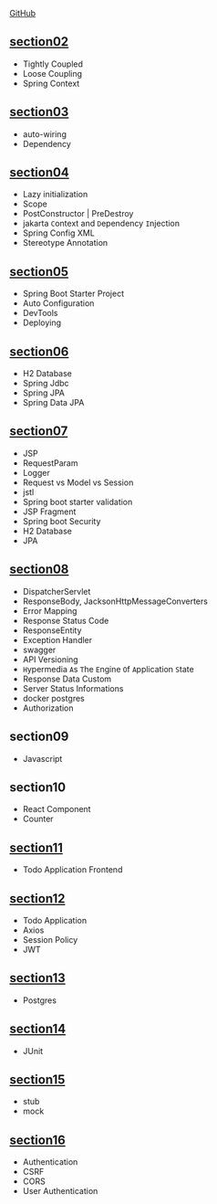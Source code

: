 [GitHub](https://github.com/in28minutes/master-spring-and-spring-boot)

## [section02](spring/src/main/java/com/udemy/spring/section02)

- Tightly Coupled
- Loose Coupling
- Spring Context

## [section03](spring/src/main/java/com/udemy/spring/section03)

- auto-wiring
- Dependency

## [section04](spring/src/main/java/com/udemy/spring/section04)

- Lazy initialization
- Scope
- PostConstructor | PreDestroy
- jakarta `C`ontext and `D`ependency `I`njection
- Spring Config XML
- Stereotype Annotation

## [section05](springboot/src/main/java/com/udemy/springboot/section05)

- Spring Boot Starter Project
- Auto Configuration
- DevTools
- Deploying

## [section06](springboot/src/main/java/com/udemy/springboot/section06)

- H2 Database
- Spring Jdbc
- Spring JPA
- Spring Data JPA

## [section07](springbootweb/src/main/java/com/udemy/springbootweb/section07)

- JSP
- RequestParam
- Logger
- Request vs Model vs Session
- jstl
- Spring boot starter validation
- JSP Fragment
- Spring boot Security
- H2 Database
- JPA

## [section08](springbootweb/src/main/java/com/udemy/springbootweb/section08)

- DispatcherServlet
- ResponseBody, JacksonHttpMessageConverters
- Error Mapping
- Response Status Code
- ResponseEntity
- Exception Handler
- swagger
- API Versioning
- `H`ypermedia `A`s `T`he `E`ngine `O`f `A`pplication `S`tate
- Response Data Custom
- Server Status Informations
- docker postgres
- Authorization

## section09

- Javascript

## section10

- React Component
- Counter

## [section11](todo-applicatioin)

- Todo Application Frontend

## [section12](springbootweb/src/main/java/com/udemy/springbootweb/section12)

- Todo Application
- Axios
- Session Policy
- JWT

## [section13](springbootweb/src/main/java/com/udemy/springbootweb/section13)

- Postgres

## [section14](springbootweb/src/main/java/com/udemy/springbootweb/section14)

- JUnit

## [section15](springbootweb/src/main/java/com/udemy/springbootweb/section15)

- stub
- mock

## [section16](springbootweb/src/main/java/com/udemy/springbootweb/section16) 

- Authentication
- CSRF
- CORS
- User Authentication